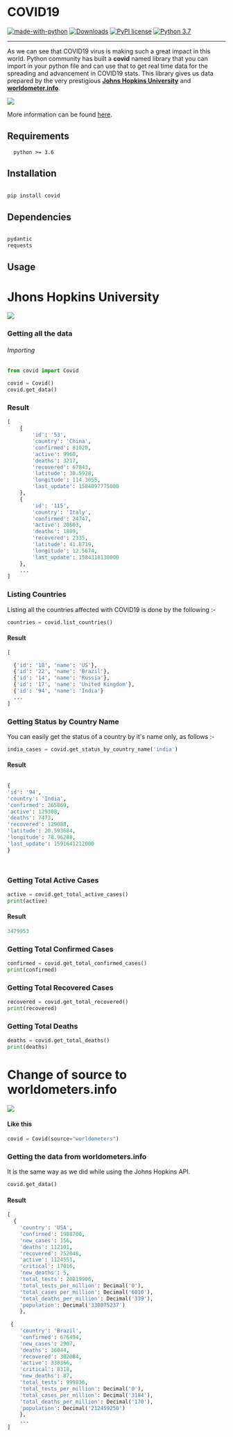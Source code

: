 # COVID19
[![made-with-python](https://img.shields.io/badge/Made%20with-Python-1f425f.svg)](https://www.python.org/) [![Downloads](https://pepy.tech/badge/covid)](https://pepy.tech/project/covid) [![PyPI license](https://img.shields.io/pypi/l/ansicolortags.svg)](https://pypi.python.org/pypi/ansicolortags/) [![Python 3.7](https://img.shields.io/badge/python-3.7-blue.svg)](https://www.python.org/downloads/release/python-370/)
<hr>


As we can see that COVID19 virus is making such a great impact in this world. Python community has built a <b>covid</b> named library that you can import in your python file and can use that to get real time data for the spreading and advancement in COVID19 stats. This library gives us data prepared by the very prestigious [<b>Johns Hopkins University</b>](https://www.jhu.edu/) and [<b>worldometer.info</b>](https://www.worldometers.info/coronavirus/).


![](https://global.unitednations.entermediadb.net/assets/mediadb/services/module/asset/downloads/preset/Libraries/Production+Library/31-01-20-coronavirus-digital-image-cdc1.jpg/image1440x560cropped.jpg)


More information can be found [here](https://ahmednafies.github.io/covid/).

## Requirements

```
  python >= 3.6
```

## Installation

```python

pip install covid
```

## Dependencies

```python

pydantic
requests
```

## Usage

# Jhons Hopkins University

![](johns_hopkins.png)
 

### Getting all the data

###### Importing
```python
from covid import Covid
```
```python
covid = Covid()
covid.get_data()
```
### Result

```python
[
    {
        'id': '53',
        'country': 'China',
        'confirmed': 81020,
        'active': 9960,
        'deaths': 3217,
        'recovered': 67843,
        'latitude': 30.5928,
        'longitude': 114.3055,
        'last_update': 1584097775000
    },
    {
        'id': '115',
        'country': 'Italy',
        'confirmed': 24747,
        'active': 20603,
        'deaths': 1809,
        'recovered': 2335,
        'latitude': 41.8719,
        'longitude': 12.5674,
        'last_update': 1584318130000
    },
    ...
]
```

 
### Listing Countries

Listing all the countries affected with COVID19 is done by the following :- 

```python
countries = covid.list_countries()
```
#### Result

```python
[ 

  {'id': '18', 'name': 'US'}, 
  {'id': '22', 'name': 'Brazil'}, 
  {'id': '14', 'name': 'Russia'},
  {'id': '17', 'name': 'United Kingdom'}, 
  {'id': '94', 'name': 'India'}
  ...
]
```

### Getting Status by Country Name

You can easily get the status of a country by it's name only, as follows :-

```python
india_cases = covid.get_status_by_country_name('india')
```

#### Result

```python

{
'id': '94', 
'country': 'India',
'confirmed': 265869, 
'active': 129308, 
'deaths': 7473,
'recovered': 129088,
'latitude': 20.593684,
'longitude': 78.96288,
'last_update': 1591641212000
}




```
### Getting Total Active Cases

```python
active = covid.get_total_active_cases()
print(active)
```
#### Result

```python
3479953
```
### Getting Total Confirmed Cases

```python
confirmed = covid.get_total_confirmed_cases()
print(confirmed)
```
### Getting Total Recovered Cases

```python
recovered = covid.get_total_recovered()
print(recovered)
```
### Getting Total Deaths

```python
deaths = covid.get_total_deaths()
print(deaths)
```


# Change of source to worldometers.info

![](worldometer.png)

#### Like this

```python
covid = Covid(source="worldometers")
```
### Getting the data from worldometers.info

It is the same way as we did while using the Johns Hopkins API.

```python
covid.get_data()
```

#### Result

```python
[
  { 
    'country': 'USA',
    'confirmed': 1988700,
    'new_cases': 156,
    'deaths': 112101,
    'recovered': 752048,
    'active': 1124551,
    'critical': 17016,
    'new_deaths': 5,
    'total_tests': 20819906,
    'total_tests_per_million': Decimal('0'),
    'total_cases_per_million': Decimal('6010'),
    'total_deaths_per_million': Decimal('339'),
    'population': Decimal('330875237')
    },
 
 {
    'country': 'Brazil',
    'confirmed': 676494,
    'new_cases': 2907,
    'deaths': 36044,
    'recovered': 302084,
    'active': 338366,
    'critical': 8318,
    'new_deaths': 87,
    'total_tests': 999836,
    'total_tests_per_million': Decimal('0'),
    'total_cases_per_million': Decimal('3184'),
    'total_deaths_per_million': Decimal('170'),
    'population': Decimal('212459250')
    },
    ...
]
```


